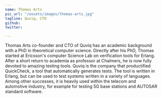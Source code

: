 ```yaml
---
name: Thomas Arts
pic_url: "/assets/images/thomas-arts.jpg"
tagline: Quviq, CTO
github:
twitter:

---
```

Thomas Arts co-founder and CTO of Quviq has an academic background with a PhD in theoretical computer science. Directly after his PhD, Thomas started at Ericsson's computer Science Lab on verification tools for Erlang. After a short return to academia as professor at Chalmers, he is now fully devoted to amazing testing tools.
Quviq is the company that productified QuickCheck, a tool that automatically generates tests. The tool is written in Erlang, but can be used to test systems written in a variety of languages. Among other successes, it is heavily used within the telecom and automotive industry, for example for testing 5G base stations and AUTOSAR standard software.

